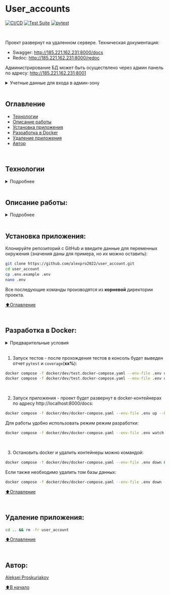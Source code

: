 # User_accounts

[![CI/CD](https://github.com/alexpro2022/user_account/actions/workflows/flow_ci_cd.yaml/badge.svg)](https://github.com/alexpro2022/user_account/actions/workflows/flow_ci_cd.yaml)
[![Test Suite](https://github.com/alexpro2022/user_account/actions/workflows/flow_branch_test.yaml/badge.svg)](https://github.com/alexpro2022/user_account/actions/workflows/flow_branch_test.yaml)
[![pytest](https://img.shields.io/badge/pytest-93%25-green?logo=pytest)]((https://github.com/alexpro2022/user_account/actions/runs/14705769842/job/41265774425#step:7:306))

<br>

Проект развернут на удаленном сервере.
Техническая документация:
  - Swagger: http://185.221.162.231:8000/docs
  - Redoc: http://185.221.162.231:8000/redoc

<!-- Для разработки используются эндпойнты по адресу:
http://185.221.162.231:8000/docs#/Development<br>
Сервисные эндпойнты по адресу:
http://185.221.162.231:8000/docs#/Secrets<br> -->

Администрирование БД может быть осуществлено через админ панель по адресу:
http://185.221.162.231:8001<br>
<details><summary>Учетные данные для входа в админ-зону</summary><br>

Пароль: `postgres`<br>

![alt text](images/credentials.png)

<h1></h1>
</details>


<br>



## Оглавление
- [Технологии](#технологии)
- [Описание работы](#описание-работы)
- [Установка приложения](#установка-приложения)
- [Разработка в Docker](#разработка-в-Docker)
- [Удаление приложения](#удаление-приложения)
- [Автор](#автор)

<br>



## Технологии
<details><summary>Подробнее</summary><br>

[![Python](https://img.shields.io/badge/python-3.10%20%7C%203.11%20%7C%203.12%20%7C%203.13-blue?logo=python)](https://www.python.org/)
[![FastAPI](https://img.shields.io/badge/-FastAPI-464646?logo=fastapi)](https://fastapi.tiangolo.com/)
[![Pydantic](https://img.shields.io/badge/pydantic-2-blue?logo=Pydantic)](https://docs.pydantic.dev/)
[![PostgreSQL](https://img.shields.io/badge/-PostgreSQL-464646?logo=PostgreSQL)](https://www.postgresql.org/)
[![asyncpg](https://img.shields.io/badge/-asyncpg-464646?logo=PostgreSQL)](https://pypi.org/project/asyncpg/)
[![SQLAlchemy](https://img.shields.io/badge/SQLAlchemy-2-blue?logo=sqlalchemy)](https://www.sqlalchemy.org/)
[![Alembic](https://img.shields.io/badge/-Alembic-464646?logo=alembic)](https://alembic.sqlalchemy.org/en/latest/)
[![Uvicorn](https://img.shields.io/badge/-Uvicorn-464646?logo=Uvicorn)](https://www.uvicorn.org/)
[![docker](https://img.shields.io/badge/-Docker-464646?logo=docker)](https://www.docker.com/)
[![docker_compose](https://img.shields.io/badge/-Docker%20Compose-464646?logo=docker)](https://docs.docker.com/compose/)
[![docker_hub](https://img.shields.io/badge/-Docker_Hub-464646?logo=docker)](https://hub.docker.com/)
[![GitHub_Actions](https://img.shields.io/badge/-GitHub_Actions-464646?logo=GitHub)](https://docs.github.com/en/actions)
[![httpx](https://img.shields.io/badge/-httpx-464646?logo=httpx)](https://www.python-httpx.org/)
[![Pytest](https://img.shields.io/badge/-Pytest-464646?logo=Pytest)](https://docs.pytest.org/en/latest/)
[![Pytest-asyncio](https://img.shields.io/badge/-pytest--asyncio-464646?logo=Pytest-asyncio)](https://pypi.org/project/pytest-asyncio/)
[![pytest-cov](https://img.shields.io/badge/-pytest--cov-464646?logo=coverage)](https://pytest-cov.readthedocs.io/en/latest/)
[![pre-commit](https://img.shields.io/badge/-pre--commit-464646?logo=pre-commit)](https://pre-commit.com/)
[![factory_boy](https://img.shields.io/badge/-factory_boy-464646?logo=factory_boy)](https://factoryboy.readthedocs.io/en/stable/index.html)
[![toolkit](https://img.shields.io/badge/-toolkit-464646?logo=rocket)](https://pypi.org/project/app-toolkit-package/)

<h1></h1>
</details>
<br>



## Описание работы:
<details><summary>Подробнее</summary><br>

#### Реализована работа со следующими сущностями:
  ☑ Пользователь<br>
  ☑ Администратор<br>
  ☑ Счет - имеет баланс, привязан к пользователю<br>
  ☑ Платеж(пополнение баланса) - хранит уникальный идентификатор и сумму пополнения счета пользователя<br>

#### Пользователь имеет следующие возможности:
  ☑ Авторизоваться по email/password<br>
  ☑ Получить данные о себе(id, email, full_name)<br>
  ☑ Получить список своих счетов и балансов<br>
  ☑ Получить список своих платежей<br>

#### Администратор дополнительно может:
  ☑ Получить список пользователей<br>
  ☑ Получить/Создать/Удалить/Обновить пользователя<br>
  ☑ Получить список счетов пользователя с балансами<br>
  ☑ Получить список платежей пользователя<br>

#### Для работы с платежами реализован роут эмулирующий обработку вебхука от сторонней платежной системы. При обработке вебхука необходимо:
  ☑ Проверить подпись объекта<br>
  ☑ Проверить существует ли у пользователя такой счет - если нет, его необходимо создать<br>
  ☑ Начислить сумму транзакции на счет пользователя<br>
  ☑ Сохранить транзакцию в базе данных<br>

### Создание и редактирование пользователей, счетов и платежей:

#### Администратор создается при первом запуске приложения по учетным данным из **.env**-файла, по умолчанию:
  ```bash
  EMAIL=admin@admin.com
  PASSWORD=admin_pwd
  FIRST_NAME=admin
  LAST_NAME=admin
  PHONE_NUMBER=+79991112233
  ```

БД заполнена тестовыми данными:
  * Пользователи - 3
  * Счета - 3 на каждого пользователя (итого 9)
  * Платежи - 3 на каждый счет (итого 27)

  #### Пользователь может быть создан с любыми правами.
  - Данные для создания:
  ```json
  {
    "email": "user@user.com",
    "password": "user_pwd",
    "first_name": "user_name",
    "last_name": "user_surname",
    "phone_number": "+79211234567",
    "role": "USER"
  }
  ```
  - и редактирования:

  ```json
  {
    "first_name": "alex",
    "last_name": "pro",
    "phone_number": "+79213452402",
    "role": "ADMIN"
  }
  ```



[⬆️Оглавление](#оглавление)

<h1></h1>
</details>
<br>



## Установка приложения:
Клонируйте репозиторий с GitHub и введите данные для переменных окружения (значения даны для примера, но их можно оставить):

```bash
git clone https://github.com/alexpro2022/user_account.git
cd user_account
cp .env.example .env
nano .env
```
Все последующие команды производятся из **корневой** директории проекта.

[⬆️Оглавление](#оглавление)

<br>



## Разработка в Docker:
<!-- <details><summary>Запуск приложения</summary><br> -->
   <details><summary>Предварительные условия</summary><br>

   Предполагается, что пользователь установил [Docker](https://docs.docker.com/engine/install/) и [Docker Compose](https://docs.docker.com/compose/install/) на локальной машине. Проверить наличие можно выполнив команды:

   ```bash
   docker -v && docker compose version
   ```
   <h1></h1>
   </details>
<br>

1. Запуск тестов - после прохождения тестов в консоль будет выведен отчет `pytest` и `coverage`(**xx%**):
```bash
docker compose -f docker/dev/test.docker-compose.yaml --env-file .env up --build --abort-on-container-exit && \
docker compose -f docker/dev/test.docker-compose.yaml --env-file .env down --volumes && docker system prune -f
```
<br>

2. Запуск приложения - проект будет развернут в docker-контейнерах по адресу http://localhost:8000/docs:
```bash
docker compose -f docker/dev/docker-compose.yaml --env-file .env up --build --detach
```
Для работы удобно использовать режим режим разработки:
```bash
docker compose -f docker/dev/docker-compose.yaml --env-file .env watch --prune --quiet
```
<br>

3. Остановить docker и удалить контейнеры можно командой:
```bash
docker compose -f docker/dev/docker-compose.yaml --env-file .env down && docker system prune -f
```

Если также необходимо удалить том базы данных:
```bash
docker compose -f docker/dev/docker-compose.yaml --env-file .env down --volumes && docker system prune -f
```

[⬆️Оглавление](#оглавление)

<br>



## Удаление приложения:
```bash
cd .. && rm -fr user_account
```

[⬆️Оглавление](#оглавление)

<br>



## Автор:
[Aleksei Proskuriakov](https://github.com/alexpro2022)

[⬆️В начало](#user_accounts)
